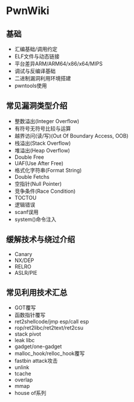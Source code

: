 
# PwnWiki

## 基础

- 汇编基础/调用约定
- ELF文件与动态链接
- 平台差异ARM/ARM64/x86/x64/MIPS
- 调试与反编译基础
- 二进制漏洞利用环境搭建
- pwntools使用

## 常见漏洞类型介绍

- 整数溢出(Integer Overflow)
- 有符号无符号比较与运算
- 越界访问(读/写)(Out Of Boundary Access, OOB)
- 栈溢出(Stack Overflow)
- 堆溢出(Heap Overflow)
- Double Free
- UAF(Use After Free)
- 格式化字符串(Format String)
- Double Fetchs
- 空指针(Null Pointer)
- 竞争条件(Race Condition)
- TOCTOU
- 逻辑错误
- scanf误用
- system()命令注入

## 缓解技术与绕过介绍
- Canary
- NX/DEP
- RELRO
- ASLR/PIE

## 常见利用技术汇总
- GOT覆写
- 函数指针覆写
- ret2shellcode/jmp esp/call esp
- rop/ret2libc/ret2text/ret2csu
- stack pivot
- leak libc
- gadget/one-gadget
- malloc_hook/relloc_hook覆写
- fastbin attack攻击
- unlink
- tcache
- overlap
- mmap
- house of系列

